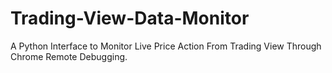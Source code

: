 # Trading-View-Data-Monitor
 A Python Interface to Monitor Live Price Action From Trading View Through Chrome Remote Debugging. 
